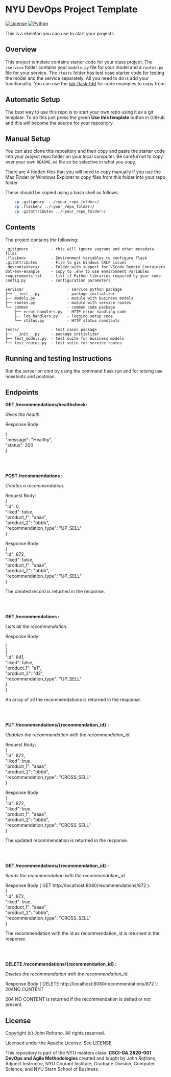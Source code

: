 # NYU DevOps Project Template

[![License](https://img.shields.io/badge/License-Apache_2.0-blue.svg)](https://opensource.org/licenses/Apache-2.0)
[![Python](https://img.shields.io/badge/Language-Python-blue.svg)](https://python.org/)

This is a skeleton you can use to start your projects

## Overview

This project template contains starter code for your class project. The `/service` folder contains your `models.py` file for your model and a `routes.py` file for your service. The `/tests` folder has test case starter code for testing the model and the service separately. All you need to do is add your functionality. You can use the [lab-flask-tdd](https://github.com/nyu-devops/lab-flask-tdd) for code examples to copy from.

## Automatic Setup

The best way to use this repo is to start your own repo using it as a git template. To do this just press the green **Use this template** button in GitHub and this will become the source for your repository.

## Manual Setup

You can also clone this repository and then copy and paste the starter code into your project repo folder on your local computer. Be careful not to copy over your own `README.md` file so be selective in what you copy.

There are 4 hidden files that you will need to copy manually if you use the Mac Finder or Windows Explorer to copy files from this folder into your repo folder.

These should be copied using a bash shell as follows:

```bash
    cp .gitignore  ../<your_repo_folder>/
    cp .flaskenv ../<your_repo_folder>/
    cp .gitattributes ../<your_repo_folder>/
```

## Contents

The project contains the following:

```text
.gitignore          - this will ignore vagrant and other metadata files
.flaskenv           - Environment variables to configure Flask
.gitattributes      - File to gix Windows CRLF issues
.devcontainers/     - Folder with support for VSCode Remote Containers
dot-env-example     - copy to .env to use environment variables
requirements.txt    - list if Python libraries required by your code
config.py           - configuration parameters

service/                   - service python package
├── __init__.py            - package initializer
├── models.py              - module with business models
├── routes.py              - module with service routes
└── common                 - common code package
    ├── error_handlers.py  - HTTP error handling code
    ├── log_handlers.py    - logging setup code
    └── status.py          - HTTP status constants

tests/              - test cases package
├── __init__.py     - package initializer
├── test_models.py  - test suite for business models
└── test_routes.py  - test suite for service routes
```


## Running and testing Instructions

Run the server on cmd by using the command flask run and for tetsing use nosetests and postman.

## Endpoints


**GET /recommendations/healthcheck:**

<i>Gives the health.</i>

Response Body:<br/>

{<br/>
    "message": "Healthy",<br/>
    "status": 200<br/>
}

<br/>
<br/>

**POST /recommendations :**

<i>Creates a recommendation.</i>

Request Body: <br/>
{<br/>
        "id": 0,<br/>
        "liked": false,<br/>
        "product_1": "aaaa",<br/>
        "product_2": "bbbb",<br/>
        "recommendation_type": "UP_SELL"<br/>
}

Response Body:<br/>
{<br/>
    "id": 872,<br/>
    "liked": false,<br/>
    "product_1": "aaaa",<br/>
    "product_2": "bbbb",<br/>
    "recommendation_type": "UP_SELL"<br/>
}

The created record is returned in the response.

<br/>
<br/>

**GET /recommendations :**

<i>Lists all the recommendation.</i>

Response Body:<br/>

[<br/>
    {<br/>
        "id": 841,<br/>
        "liked": false,<br/>
        "product_1": "a1",<br/>
        "product_2": "d2",<br/>
        "recommendation_type": "UP_SELL"<br/>
    }<br/>
]

An array of all the recommendations is returned in the response.

<br/>
<br/>

**PUT /recommendations/{recommendation_id} :**

<i>Updates the recommendation with the recommendation_id.</i>

Request Body: <br/>
{<br/>
        "id": 872,<br/>
        "liked": true,<br/>
        "product_1": "aaaa",<br/>
        "product_2": "bbbb",<br/>
        "recommendation_type": "CROSS_SELL"<br/>
}

Response Body:<br/>
{<br/>
    "id": 872,<br/>
    "liked": true,<br/>
    "product_1": "aaaa",<br/>
    "product_2": "bbbb",<br/>
    "recommendation_type": "CROSS_SELL"<br/>
}

The updated recommendation is returned in the response.

<br/>
<br/>

**GET /recommendations/{recommendation_id} :**

<i>Reads the recommendation with the recommendation_id.</i>

Response Body ( GET http://localhost:8080/recommendations/872 ):<br/>
{<br/>
    "id": 872,<br/>
    "liked": true,<br/>
    "product_1": "aaaa",<br/>
    "product_2": "bbbb",<br/>
    "recommendation_type": "CROSS_SELL"<br/>
}

The recommendation with the id as recommendation_id is returned in the response.

<br/>
<br/>

**DELETE /recommendations/{recommendation_id} :**

<i>Deletes the recommendation with the recommendation_id.</i>

Response Body ( DELETE http://localhost:8080/recommendations/872 ):<br/>
204NO CONTENT

204 NO CONTENT is returned if the recommendation is delted or not present.

## License

Copyright (c) John Rofrano. All rights reserved.

Licensed under the Apache License. See [LICENSE](LICENSE)

This repository is part of the NYU masters class: **CSCI-GA.2820-001 DevOps and Agile Methodologies** created and taught by *John Rofrano*, Adjunct Instructor, NYU Courant Institute, Graduate Division, Computer Science, and NYU Stern School of Business.
